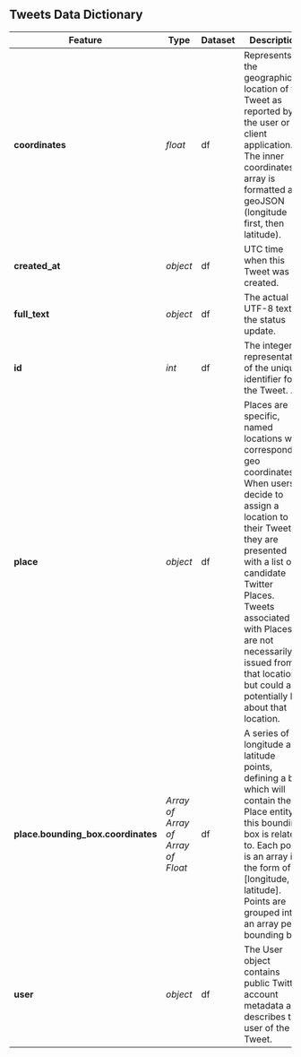 
## Tweets Data Dictionary
|Feature|Type|Dataset|Description|
|---|---|---|---|
|**coordinates**|*float*|df|Represents the geographic location of the Tweet as reported by the user or client application. The inner coordinates array is formatted as geoJSON (longitude first, then latitude).|
|**created_at**|*object*|df|UTC time when this Tweet was created.|
|**full_text**|*object*|df|The actual UTF-8 text of the status update.|
|**id**|*int*|df|The integer representation of the unique identifier for the Tweet. .|
|**place**|*object*|df|Places are specific, named locations with corresponding geo coordinates. When users decide to assign a location to their Tweet, they are presented with a list of candidate Twitter Places. Tweets associated with Places are not necessarily issued from that location but could also potentially be about that location.|
|**place.bounding_box.coordinates**|*Array of Array of Array of Float*|df|A series of longitude and latitude points, defining a box which will contain the Place entity this bounding box is related to. Each point is an array in the form of [longitude, latitude]. Points are grouped into an array per bounding box.|
|**user**|*object*|df|The User object contains public Twitter account metadata and describes the user of the Tweet.|
